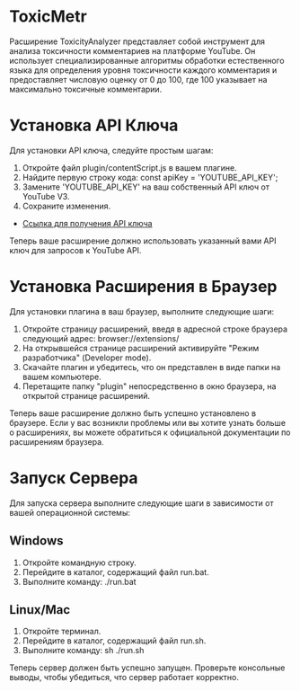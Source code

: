 # ToxicMetr
Расширение ToxicityAnalyzer представляет собой инструмент для анализа токсичности комментариев на платформе YouTube. Он использует специализированные алгоритмы обработки естественного языка для определения уровня токсичности каждого комментария и предоставляет числовую оценку от 0 до 100, где 100 указывает на максимально токсичные комментарии.  

# Установка API Ключа
Для установки API ключа, следуйте простым шагам:
1. Откройте файл plugin/contentScript.js в вашем плагине.
2. Найдите первую строку кода:  const apiKey = 'YOUTUBE_API_KEY';       
3. Замените 'YOUTUBE_API_KEY' на ваш собственный API ключ от YouTube V3.
4. Сохраните изменения.
- [Ссылка для получения API ключа](https://console.cloud.google.com/apis/credentials)


Теперь ваше расширение должно использовать указанный вами API ключ для запросов к YouTube API.

# Установка Расширения в Браузер
Для установки плагина в ваш браузер, выполните следующие шаги:

1. Откройте страницу расширений, введя в адресной строке браузера следующий адрес: browser://extensions/
2. На открывшейся странице расширений активируйте "Режим разработчика" (Developer mode).
3. Скачайте плагин и убедитесь, что он представлен в виде папки на вашем компьютере.
4. Перетащите папку "plugin" непосредственно в окно браузера, на открытой странице расширений.

Теперь ваше расширение должно быть успешно установлено в браузере. Если у вас возникли проблемы или вы хотите узнать больше о расширениях, вы можете обратиться к официальной документации по расширениям браузера.

# Запуск Сервера
Для запуска сервера выполните следующие шаги в зависимости от вашей операционной системы:

## Windows
1. Откройте командную строку.
2. Перейдите в каталог, содержащий файл run.bat.
3. Выполните команду: ./run.bat

## Linux/Mac
1. Откройте терминал.
2. Перейдите в каталог, содержащий файл run.sh.
3. Выполните команду: sh ./run.sh

Теперь сервер должен быть успешно запущен. Проверьте консольные выводы, чтобы убедиться, что сервер работает корректно.